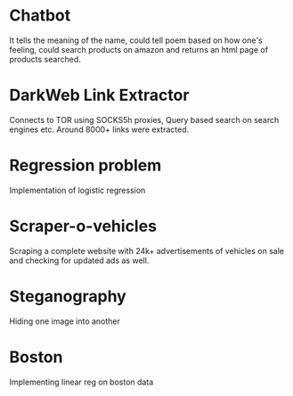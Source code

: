 # Chatbot
It tells the meaning of the name, could tell poem based on how one's feeling, could search products on amazon and returns an html page of products searched.
# DarkWeb Link Extractor
Connects to TOR using SOCKS5h proxies, Query based search on search engines etc. Around 8000+ links were extracted.
# Regression problem
Implementation of logistic regression
# Scraper-o-vehicles
Scraping a complete website with 24k+ advertisements of vehicles on sale and checking for updated ads as well.
# Steganography
Hiding one image into another
# Boston
Implementing linear reg on boston data
